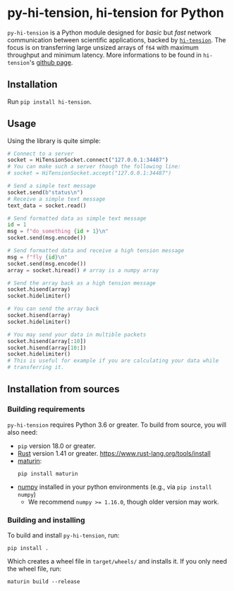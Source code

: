 # py-hi-tension, hi-tension for Python

`py-hi-tension` is a Python module designed for *basic* but *fast* network
communication between scientific applications, backed by
[`hi-tension`](https://github.com/gggto/hi-tension). The focus is on
transferring large unsized arrays of `f64` with maximum throughput and minimum
latency. More informations to be found in `hi-tension`'s [github
page](https://github.com/gggto/hi-tension).

## Installation

Run `pip install hi-tension`.

## Usage

Using the library is quite simple:
```python
# Connect to a server
socket = HiTensionSocket.connect("127.0.0.1:34487")
# You can make such a server though the following line:
# socket = HiTensionSocket.accept("127.0.0.1:34487")

# Send a simple text message
socket.send(b"status\n")
# Receive a simple text message
text_data = socket.read()

# Send formatted data as simple text message
id = 1
msg = f"do_something {id + 1}\n"
socket.send(msg.encode())

# Send formatted data and receive a high tension message
msg = f"fly {id}\n"
socket.send(msg.encode())
array = socket.hiread() # array is a numpy array

# Send the array back as a high tension message
socket.hisend(array)
socket.hidelimiter()

# You can send the array back
socket.hisend(array)
socket.hidelimiter()

# You may send your data in multible packets
socket.hisend(array[:10])
socket.hisend(array[10:])
socket.hidelimiter()
# This is useful for example if you are calculating your data while
# transferring it.
```

## Installation from sources

### Building requirements

`py-hi-tension` requires Python 3.6 or greater. To build from source, you will also
need:
- `pip` version 18.0 or greater.
- [Rust](https://www.rust-lang.org/) version 1.41 or greater.
  <https://www.rust-lang.org/tools/install>
- [maturin](https://github.com/PyO3/maturin):
    ```
    pip install maturin
    ```
- [numpy](http://www.numpy.org/) installed in your python environments (e.g.,
  via `pip install numpy`)
  - We recommend `numpy >= 1.16.0`, though older version may work.


### Building and installing

To build and install `py-hi-tension`, run:
```
pip install .
```
Which creates a wheel file in `target/wheels/` and installs it. If you only need
the wheel file, run:
```
maturin build --release
```
